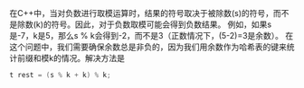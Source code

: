 在C++中，当对负数进行取模运算时，结果的符号取决于被除数(s)的符号，而不是除数(k)的符号。因此，对于负数取模可能会得到负数结果。  例如，如果s是-7，k是5，那么s % k会得到-2，而不是3（正数情况下，(5-2)=3是余数）。  在这个问题中，我们需要确保余数总是非负的，因为我们用余数作为哈希表的键来统计前缀和模k的情况。解决方法是
```c++
t rest = (s % k + k) % k;
```